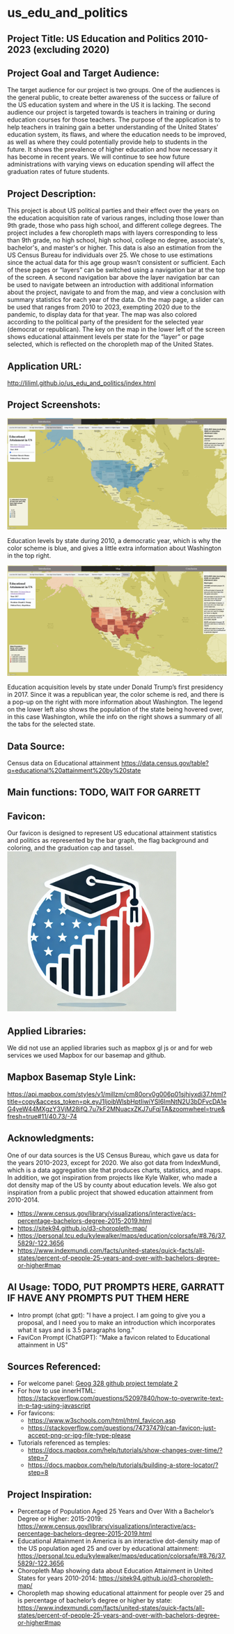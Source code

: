 # us_edu_and_politics

## **Project Title: US Education and Politics 2010-2023 (excluding 2020)**

## **Project Goal and Target Audience:**
The target audience for our project is two groups. One of the audiences is the general public, to create better awareness of the success or failure of the US education system and where in the US it is lacking. The second audience our project is targeted towards is teachers in training or during education courses for those teachers. The purpose of the application is to help teachers in training gain a better understanding of the United States’ education system, its flaws, and where the education needs to be improved, as well as where they could potentially provide help to students in the future. It shows the prevalence of higher education and how necessary it has become in recent years. We will continue to see how future administrations with varying views on education spending will affect the graduation rates of future students.

## **Project Description:**
This project is about US political parties and their effect over the years on the education acquisition rate of various ranges, including those lower than 9th grade, those who pass high school, and different college degrees. The project includes a few choropleth maps with layers corresponding to less than 9th grade, no high school, high school, college no degree, associate's, bachelor's, and master's or higher. This data is also an estimation from the US Census Bureau for individuals over 25. We chose to use estimations since the actual data for this age group wasn’t consistent or sufficient. Each of these pages or “layers” can be switched using a navigation bar at the top of the screen. A second navigation bar above the layer navigation bar can be used to navigate between an introduction with additional information about the project, navigate to and from the map, and view a conclusion with summary statistics for each year of the data. On the map page, a slider can be used that ranges from 2010 to 2023, exempting 2020 due to the pandemic, to display data for that year. The map was also colored according to the political party of the president for the selected year (democrat or republican). The key on the map in the lower left of the screen shows educational attainment levels per state for the “layer” or page selected, which is reflected on the choropleth map of the United States. 

## **Application URL:** 
http://liliml.github.io/us_edu_and_politics/index.html

## **Project Screenshots:** 
![](/image/image-1.png)

Education levels by state during 2010, a democratic year, which is why the color scheme is blue, and gives a little extra information about Washington in the top right.

![](/image/image.png)

Education acquisition levels by state under Donald Trump’s first presidency in 2017. Since it was a republican year, the color scheme is red, and there is a pop-up on the right with more information about Washington. The legend on the lower left also shows the population of the state being hovered over, in this case Washington, while the info on the right shows a summary of all the tabs for the selected state.

## **Data Source:** 
Census data on Educational attainment https://data.census.gov/table?q=educational%20attainment%20by%20state 

## **Main functions:** TODO, WAIT FOR GARRETT

## **Favicon:**
Our favicon is designed to represent US educational attainment statistics and politics as represented by the bar graph, the flag background and coloring, and the graduation cap and tassel.  
![](/image/image-2.png)

## **Applied Libraries:** 
We did not use an applied libraries such as mapbox gl js or and for web services we used Mapbox for our basemap and github.

## **Mapbox Basemap Style Link:** 
https://api.mapbox.com/styles/v1/millzm/cm80orv0g006p01sjhiyxdi37.html?title=copy&access_token=pk.eyJ1IjoibWlsbHptIiwiYSI6ImNtN2U3bDFvcDA1eG4yeW44MXgzY3VjM28ifQ.7u7kF2MNuacxZKJ7uFqjTA&zoomwheel=true&fresh=true#11/40.73/-74 

## Acknowledgments: 
One of our data sources is the US Census Bureau, which gave us data for the years 2010-2023, except for 2020. We also got data from IndexMundi, which is a data aggregation site that produces charts, statistics, and maps. In addition, we got inspiration from projects like Kyle Walker, who made a dot density map of the US by county about education levels. We also got inspiration from a public project that showed education attainment from 2010-2014.
- https://www.census.gov/library/visualizations/interactive/acs-percentage-bachelors-degree-2015-2019.html
- https://sitek94.github.io/d3-choropleth-map/
- https://personal.tcu.edu/kylewalker/maps/education/colorsafe/#8.76/37.5829/-122.3656 
- https://www.indexmundi.com/facts/united-states/quick-facts/all-states/percent-of-people-25-years-and-over-with-bachelors-degree-or-higher#map 

## **AI Usage:** TODO, PUT PROMPTS HERE, GARRATT IF HAVE ANY PROMPTS PUT THEM HERE
- Intro prompt (chat gpt): "I have a project. I am going to give you a proposal, and I need you to make an introduction which incorporates what it says and is 3.5 paragraphs long."
- FaviCon Prompt (ChatGPT): "Make a favicon related to Educational attainment in US"

## Sources Referenced: 
- For welcome panel: [Geog 328 github project template 2](https://github.com/jakobzhao/geog328/blob/main/project/template2/index.html)
- For how to use innerHTML: https://stackoverflow.com/questions/52097840/how-to-overwrite-text-in-p-tag-using-javascript 
- For favicons:
    - https://www.w3schools.com/html/html_favicon.asp  
    - https://stackoverflow.com/questions/74737479/can-favicon-just-accept-png-or-jpg-file-type-please 
- Tutorials referenced as temples: 
	- https://docs.mapbox.com/help/tutorials/show-changes-over-time/?step=7
    - https://docs.mapbox.com/help/tutorials/building-a-store-locator/?step=8

## Project Inspiration: 
- Percentage of Population Aged 25 Years and Over With a Bachelor’s Degree or Higher: 2015-2019: https://www.census.gov/library/visualizations/interactive/acs-percentage-bachelors-degree-2015-2019.html
- Educational Attainment in America is an interactive dot-density map of the US population aged 25 and over by educational attainment: https://personal.tcu.edu/kylewalker/maps/education/colorsafe/#8.76/37.5829/-122.3656 
- Choropleth Map showing data about Education Attainment in United States for years 2010-2014: https://sitek94.github.io/d3-choropleth-map/
- Choropleth map showing educational attainment for people over 25 and is percentage of bachelor’s degree or higher by state: https://www.indexmundi.com/facts/united-states/quick-facts/all-states/percent-of-people-25-years-and-over-with-bachelors-degree-or-higher#map 

